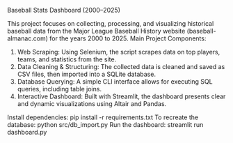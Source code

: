 Baseball Stats Dashboard (2000–2025)

This project focuses on collecting, processing, and visualizing historical baseball data from the Major League Baseball History website (baseball-almanac.com) for the years 2000 to 2025.
Main Project Components:

1. Web Scraping:
   Using Selenium, the script scrapes data on top players, teams, and statistics from the site.
2. Data Cleaning & Structuring:
   The collected data is cleaned and saved as CSV files, then imported into a SQLite database.
3. Database Querying:
   A simple CLI interface allows for executing SQL queries, including table joins.
4. Interactive Dashboard:
   Built with Streamlit, the dashboard presents clear and dynamic visualizations using Altair and Pandas.

Install dependencies:
pip install -r requirements.txt
To recreate the database:
python src/db_import.py
Run the dashboard:
streamlit run dashboard.py
